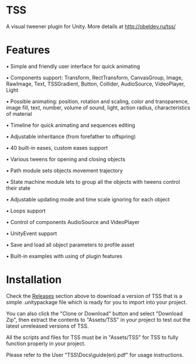 # TSS
A visual tweener plugin for Unity. More details at http://obeldev.ru/tss/

# Features
• Simple and friendly user interface for quick animating

• Components support: Transform, RectTransform, CanvasGroup, Image, RawImage, Text, TSSGradient, Button, Collider, AudioSource, VideoPlayer, Light

• Possible animating: position, rotation and scaling, color and transparence, image fill, text, number, volume of sound, light, action radius, characteristics of material

• Timeline for quick animating and sequences editing

• Adjustable inheritance (from forefather to offspring)

• 40 built-in eases, custom eases support

• Various tweens for opening and closing objects

• Path module sets objects movement trajectory

• State machine module lets to group all the objects with tweens control their state

• Adjustable updating mode and time scale ignoring for each object

• Loops support

• Control of components AudioSource and VideoPlayer

• UnityEvent support

• Save and load all object parameters to profile asset

• Built-in examples with using of plugin features

# Installation
Check the [Releases](https://github.com/ObelardO/TSS2.0/releases) section above to download a version of TSS that is a simple .unitypackage file which is ready for you to import into your project. 

You can also click the "Clone or Download" button and select "Download Zip", then extract the contents to "Assets/TSS" in your project to test out the latest unreleased versions of TSS.

All the scripts and files for TSS must be in "Assets/TSS" for TSS to fully function properly in your project.

Please refer to the User "TSS\Docs\guide(en).pdf" for usage instructions.
